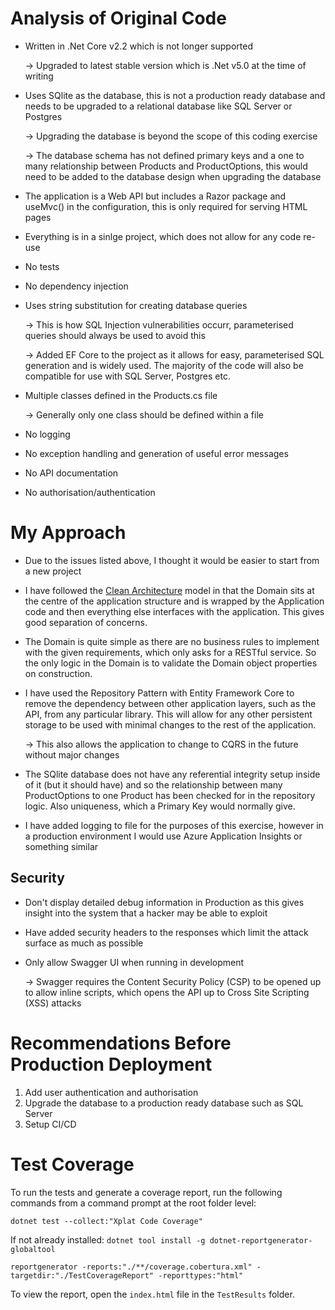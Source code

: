 # Analysis of Original Code
- Written in .Net Core v2.2 which is not longer supported 

  -> Upgraded to latest stable version which is .Net v5.0 at the time of writing

- Uses SQlite as the database, this is not a production ready database and  needs to be upgraded to a relational database like SQL Server or Postgres

  -> Upgrading the database is beyond the scope of this coding exercise
  
  -> The database schema has not defined primary keys and a one to many relationship between Products and ProductOptions, this would need to be added to the database design when upgrading the database

- The application is a Web API but includes a Razor package and useMvc() in the configuration, this is only required for serving HTML pages

- Everything is in a sinlge project, which does not allow for any code re-use 

- No tests

- No dependency injection

- Uses string substitution for creating database queries

  -> This is how SQL Injection vulnerabilities occurr, parameterised queries should always be used to avoid this

  -> Added EF Core to the project as it allows for easy, parameterised SQL generation and is widely used. The majority of the code will also be compatible for use with SQL Server, Postgres etc.

- Multiple classes defined in the Products.cs file

  -> Generally only one class should be defined within a file

- No logging

- No exception handling and generation of useful error messages

- No API documentation

- No authorisation/authentication





# My Approach
- Due to the issues listed above, I thought it would be easier to start from a new project

- I have followed the [Clean Architecture](https://www.ssw.com.au/rules/rules-to-better-clean-architecture) model in that the Domain sits at the centre of the application structure and is wrapped by the Application code and then everything else interfaces with the application. This gives good
separation of concerns.

- The Domain is quite simple as there are no business rules to implement with the given requirements, which only asks for a RESTful service. So the only logic in the Domain is to validate the Domain object properties on construction. 

- I have used the Repository Pattern with Entity Framework Core to remove the dependency between other application layers, such as the API, from any particular library. This will allow for any other persistent storage to be used with minimal changes to the rest of the application.

  -> This also allows the application to change to CQRS in the future without major changes

- The SQlite database does not have any referential integrity setup inside of it (but it should have) and so the relationship
between many ProductOptions to one Product has been checked for in the repository logic. Also uniqueness, which a Primary Key
would normally give.

- I have added logging to file for the purposes of this exercise, however in a production environment I would use Azure Application Insights or something similar


## Security
- Don't display detailed debug information in Production as this gives insight into the system that a hacker may be able to exploit

- Have added security headers to the responses which limit the attack surface as much as possible

- Only allow Swagger UI when running in development

  -> Swagger requires the Content Security Policy (CSP) to be opened up to allow inline scripts, which opens the API up to Cross Site Scripting (XSS) attacks



# Recommendations Before Production Deployment
1. Add user authentication and authorisation
1. Upgrade the database to a production ready database such as SQL Server
1. Setup CI/CD 







# Test Coverage
To run the tests and generate a coverage report, run the following commands from a command prompt at the root folder level:

`dotnet test --collect:"Xplat Code Coverage"`

If not already installed: `dotnet tool install -g dotnet-reportgenerator-globaltool`

`reportgenerator -reports:"./**/coverage.cobertura.xml" -targetdir:"./TestCoverageReport" -reporttypes:"html"`

To view the report, open the `index.html` file in the `TestResults` folder.